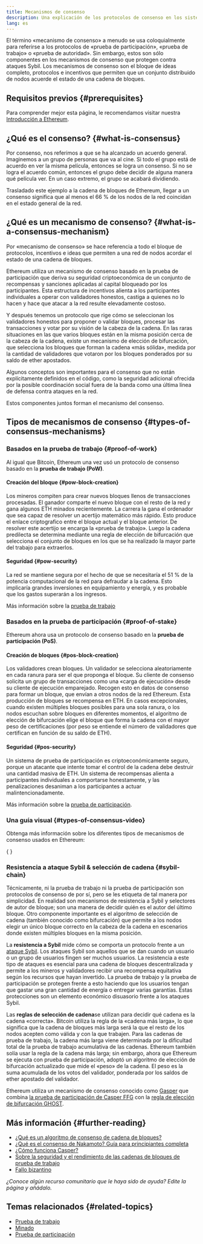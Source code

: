 ```yaml
---
title: Mecanismos de consenso
description: Una explicación de los protocolos de consenso en los sistemas distribuidos y de su función en Ethereum.
lang: es
---
```


El término «mecanismo de consenso» a menudo se usa coloquialmente para referirse a los protocolos de «prueba de participación», «prueba de trabajo» o «prueba de autoridad». Sin embargo, estos son sólo componentes en los mecanismos de consenso que protegen contra ataques Sybil. Los mecanismos de consenso son el bloque de ideas completo, protocolos e incentivos que permiten que un conjunto distribuido de nodos acuerde el estado de una cadena de bloques.

## Requisitos previos \{#prerequisites}

Para comprender mejor esta página, le recomendamos visitar nuestra [Introducción a Ethereum](/developers/docs/intro-to-ethereum/).

## ¿Qué es el consenso? \{#what-is-consensus}

Por consenso, nos referimos a que se ha alcanzado un acuerdo general. Imaginemos a un grupo de personas que va al cine. Si todo el grupo está de acuerdo en ver la misma película, entonces se logra un consenso. Si no se logra el acuerdo común, entonces el grupo debe decidir de alguna manera qué película ver. En un caso extremo, el grupo se acabará dividiendo.

Trasladado este ejemplo a la cadena de bloques de Ethereum, llegar a un consenso significa que al menos el 66 % de los nodos de la red coincidan en el estado general de la red.

## ¿Qué es un mecanismo de consenso? \{#what-is-a-consensus-mechanism}

Por «mecanismo de consenso» se hace referencia a todo el bloque de protocolos, incentivos e ideas que permiten a una red de nodos acordar el estado de una cadena de bloques.

Ethereum utiliza un mecanismo de consenso basado en la prueba de participación que deriva su seguridad criptoeconómica de un conjunto de recompensas y sanciones aplicadas al capital bloqueado por los participantes. Esta estructura de incentivos alienta a los participantes individuales a operar con validadores honestos, castiga a quienes no lo hacen y hace que atacar a la red resulte elevadamente costoso.

Y después tenemos un protocolo que rige cómo se seleccionan los validadores honestos para proponer o validar bloques, procesar las transacciones y votar por su visión de la cabeza de la cadena. En las raras situaciones en las que varios bloques están en la misma posición cerca de la cabeza de la cadena, existe un mecanismo de elección de bifurcación, que selecciona los bloques que forman la cadena «más sólida», medida por la cantidad de validadores que votaron por los bloques ponderados por su saldo de ether apostados.

Algunos conceptos son importantes para el consenso que no están explícitamente definidos en el código, como la seguridad adicional ofrecida por la posible coordinación social fuera de la banda como una última línea de defensa contra ataques en la red.

Estos componentes juntos forman el mecanismo del consenso.

## Tipos de mecanismos de consenso \{#types-of-consensus-mechanisms}

### Basados en la prueba de trabajo \{#proof-of-work}

Al igual que Bitcoin, Ethereum una vez usó un protocolo de consenso basado en la **prueba de trabajo (PoW)**.

#### Creación del bloque \{#pow-block-creation}

Los mineros compiten para crear nuevos bloques llenos de transacciones procesadas. El ganador comparte el nuevo bloque con el resto de la red y gana algunos ETH minados recientemente. La carrera la gana el ordenador que sea capaz de resolver un acertijo matemático más rápido. Esto produce el enlace criptografico entre el bloque actual y el bloque anterior. De resolver este acertijo se encarga la «prueba de trabajo». Luego la cadena predilecta se determina mediante una regla de elección de bifurcación que selecciona el conjunto de bloques en los que se ha realizado la mayor parte del trabajo para extraerlos.

#### Seguridad \{#pow-security}

La red se mantiene segura por el hecho de que se necesitaría el 51 % de la potencia computacional de la red para defraudar a la cadena. Esto implicaría grandes inversiones en equipamiento y energía, y es probable que los gastos superarán a los ingresos.

Más información sobre la [prueba de trabajo](/developers/docs/consensus-mechanisms/pow/)

### Basados en la prueba de participación \{#proof-of-stake}

Ethereum ahora usa un protocolo de consenso basado en la **prueba de participación (PoS)**.

#### Creación de bloques \{#pos-block-creation}

Los validadores crean bloques. Un validador se selecciona aleatoriamente en cada ranura para ser el que proponga el bloque. Su cliente de consenso solicita un grupo de transacciones como una «carga de ejecución» desde su cliente de ejecución emparejado. Recogen esto en datos de consenso para formar un bloque, que envían a otros nodos de la red Ethereum. Esta producción de bloques se recompensa en ETH. En casos excepcionales, cuando existen múltiples bloques posibles para una sola ranura, o los nodos escuchan sobre bloques en diferentes momentos, el algoritmo de elección de bifurcación elige el bloque que forma la cadena con el mayor peso de certificaciones (por peso se entiende el número de validadores que certifican en función de su saldo de ETH).

#### Seguridad \{#pos-security}

Un sistema de prueba de participación es criptoeconómicamente seguro, porque un atacante que intente tomar el control de la cadena debe destruir una cantidad masiva de ETH. Un sistema de recompensas alienta a participantes individuales a comportarse honestamente, y las penalizaciones desaniman a los participantes a actuar malintencionadamente.

Más información sobre la [prueba de participación](/developers/docs/consensus-mechanisms/pos/).

### Una guía visual \{#types-of-consensus-video}

Obtenga más información sobre los diferentes tipos de mecanismos de consenso usados en Ethereum:

{
<YouTube id="ojxfbN78WFQ" />
}

### Resistencia a ataque Sybil & selección de cadena \{#sybil-chain}

Técnicamente, ni la prueba de trabajo ni la prueba de participación son protocolos de consenso de por sí, pero se les etiqueta de tal manera por simplicidad. En realidad son mecanismos de resistencia a Sybil y selectores de autor de bloque; son una manera de decidir quién es el autor del último bloque. Otro componente importante es el algoritmo de selección de cadena (también conocido como bifurcación) que permite a los nodos elegir un único bloque correcto en la cabeza de la cadena en escenarios donde existen múltiples bloques en la misma posición.

La **resistencia a Sybil** mide cómo se comporta un protocolo frente a un [ataque Sybil](https://wikipedia.org/wiki/Sybil_attack). Los ataques Sybil son aquellos que se dan cuando un usuario o un grupo de usuarios fingen ser muchos usuarios. La resistencia a este tipo de ataques es esencial para una cadena de bloques descentralizada y permite a los mineros y validadores recibir una recompensa equitativa según los recursos que hayan invertido. La prueba de trabajo y la prueba de participación se protegen frente a esto haciendo que los usuarios tengan que gastar una gran cantidad de energía o entregar varias garantías. Estas protecciones son un elemento económico disuasorio frente a los ataques Sybil.

Las **reglas de selección de cadena**se utilizan para decidir qué cadena es la cadena «correcta». Bitcoin utiliza la regla de la «cadena más larga», lo que significa que la cadena de bloques más larga será la que el resto de los nodos acepten como válida y con la que trabajen. Para las cadenas de prueba de trabajo, la cadena más larga viene determinada por la dificultad total de la prueba de trabajo acumulativa de las cadenas. Ethereum también solía usar la regla de la cadena más larga; sin embargo, ahora que Ethereum se ejecuta con prueba de participación, adoptó un algoritmo de elección de bifurcación actualizado que mide el «peso» de la cadena. El peso es la suma acumulada de los votos del validador, ponderada por los saldos de ether apostado del validador.

Ethereum utiliza un mecanismo de consenso conocido como [Gasper](/developers/docs/consensus-mechanisms/pos/gasper/) que combina [la prueba de participación de Casper FFG](https://arxiv.org/abs/1710.09437) con la [regla de elección de bifurcación GHOST](https://arxiv.org/abs/2003.03052).

## Más información \{#further-reading}

- [¿Qué es un algoritmo de consenso de cadena de bloques?](https://academy.binance.com/en/articles/what-is-a-blockchain-consensus-algorithm)
- [¿Qué es el consenso de Nakamoto? Guía para principiantes completa](https://blockonomi.com/nakamoto-consensus/)
- [¿Cómo funciona Casper?](https://medium.com/unitychain/intro-to-casper-ffg-9ed944d98b2d)
- [Sobre la seguridad y el rendimiento de las cadenas de bloques de prueba de trabajo](https://eprint.iacr.org/2016/555.pdf)
- [Fallo bizantino](https://en.wikipedia.org/wiki/Byzantine_fault)

_¿Conoce algún recurso comunitario que le haya sido de ayuda? Edite la página y añádalo._

## Temas relacionados \{#related-topics}

- [Prueba de trabajo](/developers/docs/consensus-mechanisms/pow/)
- [Minado](/developers/docs/consensus-mechanisms/pow/mining/)
- [Prueba de participación](/developers/docs/consensus-mechanisms/pos/)
